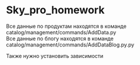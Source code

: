 # Sky_pro_homework

Все данные по продуктам находятся в команде catalog/management/commands/AddData.py
<br>Все данные по блогу находятся в команде catalog/management/commands/AddDataBlog.py.py

Также нужно установить зависимости
